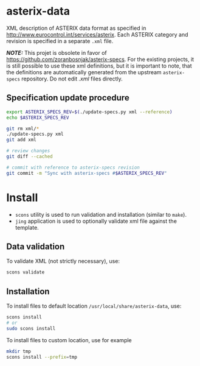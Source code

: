 # asterix-data

XML description of ASTERIX data format as specified in
<http://www.eurocontrol.int/services/asterix>.
Each ASTERIX category and revision is specified in a separate `.xml` file.

**_NOTE:_** This projet is obsolete in favor of
<https://github.com/zoranbosnjak/asterix-specs>.
For the existing projects, it is still possible to use these xml definitions,
but it is important to note, that the definitions are automatically generated
from the upstream `asterix-specs` repository. Do not edit *.xml* files directly.

## Specification update procedure

```bash
export ASTERIX_SPECS_REV=$(./update-specs.py xml --reference)
echo $ASTERIX_SPECS_REV

git rm xml/*
./update-specs.py xml
git add xml

# review changes
git diff --cached

# commit with reference to asterix-specs revision
git commit -m "Sync with asterix-specs #$ASTERIX_SPECS_REV"
```

# Install

* `scons` utility is used to run validation and installation (similar to `make`).
* `jing` application is used to optionally validate xml file against the template.

## Data validation

To validate XML (not strictly necessary), use:

```bash
scons validate
```

## Installation

To install files to default location `/usr/local/share/asterix-data`, use:

```bash
scons install
# or
sudo scons install
```

To install files to custom location, use for example

```bash
mkdir tmp
scons install --prefix=tmp
```

